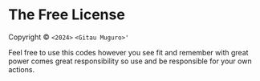 The Free License
================

Copyright © `<2024>` `<Gitau Muguro>'`

Feel free to use this codes however you see
fit and remember with great power comes great responsibility
so use and be responsible for your own actions.
